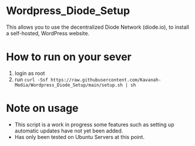 # Wordpress_Diode_Setup
This allows you to use the decentralized Diode Network (diode.io), to install a self-hosted, WordPress website.

# How to run on your sever
1. login as root
2. run `curl -Ssf https://raw.githubusercontent.com/Kavanah-Media/Wordpress_Diode_Setup/main/setup.sh | sh`

# Note on usage
* This script is a work in progress some features such as setting up automatic updates have not yet been added.
* Has only been tested on Ubuntu Servers at this point.

